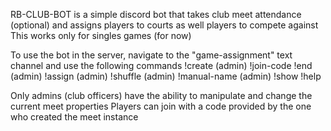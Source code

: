RB-CLUB-BOT is a simple discord bot that takes club meet attendance (optional) and assigns players to courts as well players to compete against
This works only for singles games (for now)

To use the bot in the server, navigate to the "game-assignment" text channel and use the following commands
!create (admin)
!join-code
!end (admin)
!assign (admin)
!shuffle (admin)
!manual-name (admin)
!show
!help

Only admins (club officers) have the ability to manipulate and change the current meet properties
Players can join with a code provided by the one who created the meet instance
